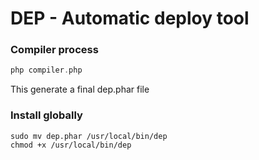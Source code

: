 # DEP - Automatic deploy tool

### Compiler process

```php
php compiler.php
```

This generate a final dep.phar file

### Install globally

```
sudo mv dep.phar /usr/local/bin/dep
chmod +x /usr/local/bin/dep
```
